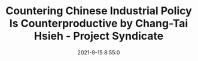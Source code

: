 ---
"title": "Countering Chinese Industrial Policy Is Counterproductive by Chang-Tai Hsieh - Project Syndicate"
"date": "2021-9-15 8:55:0"
"feed_name": "GOOGLENEWSINDUSTRIAL"
"feed_website": "https://news.google.com/search?q=industrial%2Bincident&hl=en-US&gl=US&ceid=US:en"
"feed_rss": "https://news.google.com/rss/search?q=industrial%2Bincident&hl=en-US&gl=US&ceid=US:en"
"link": "https://www.project-syndicate.org/commentary/america-misguided-economic-strategy-toward-china-by-chang-tai-hsieh-2021-09"
"file": "_posts/2021-1-1-6089597f609a77e1b3628b046492dd3d9a781718.md"
"accident": "0"
"drilling": "0"
"dead": "0"
"injured": "0"
---